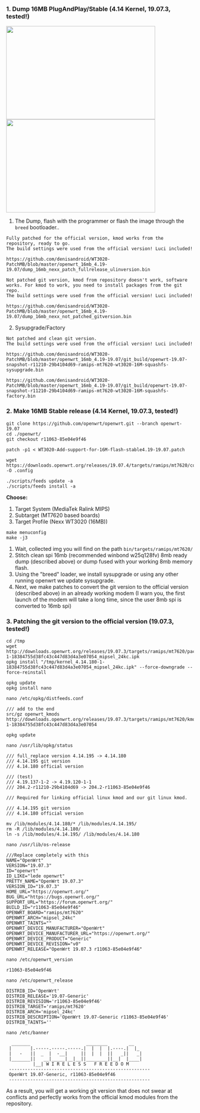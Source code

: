 
### <b>1. Dump 16MB PlugAndPlay/Stable (4.14 Kernel, 19.07.3, tested!)</b>

<div>
<img src="https://github.com/denisandroid/WT3020-PatchMB/blob/master/openwrt_16mb_4.19-19.07/Screenshot_OpenWrt_Luci1.png" width="400" height="250"/>
<img src="https://github.com/denisandroid/WT3020-PatchMB/blob/master/openwrt_16mb_4.19-19.07/Screenshot_OpenWrt_Luci2.png" width="400" height="250"/>
</div>

1. The Dump, flash with the programmer or flash the image through the ```breed``` bootloader.. 

```
Fully patched for the official version, kmod works from the repository, ready to go.
The build settings were used from the official version! Luci included!

https://github.com/denisandroid/WT3020-PatchMB/blob/master/openwrt_16mb_4.19-19.07/dump_16mb_nexx_patch_fullrelease_ulinversion.bin
```

```
Not patched git version, kmod from repository doesn't work, software works. For kmod to work, you need to install packages from the git repo.
The build settings were used from the official version! Luci included!

https://github.com/denisandroid/WT3020-PatchMB/blob/master/openwrt_16mb_4.19-19.07/dump_16mb_nexx_not_patched_gitversion.bin
```

2. Sysupgrade/Factory

```
Not patched and clean git version.
The build settings were used from the official version! Luci included!

https://github.com/denisandroid/WT3020-PatchMB/blob/master/openwrt_16mb_4.19-19.07/git_build/openwrt-19.07-snapshot-r11210-29b4104d69-ramips-mt7620-wt3020-16M-squashfs-sysupgrade.bin

https://github.com/denisandroid/WT3020-PatchMB/blob/master/openwrt_16mb_4.19-19.07/git_build/openwrt-19.07-snapshot-r11210-29b4104d69-ramips-mt7620-wt3020-16M-squashfs-factory.bin
```


### <b>2. Make 16MB Stable release (4.14 Kernel, 19.07.3, tested!)</b>

```
git clone https://github.com/openwrt/openwrt.git --branch openwrt-19.07 
cd ./openwrt/
git checkout r11063-85e04e9f46

patch -p1 < WT3020-Add-support-for-16M-flash-stable4.19-19.07.patch

wget https://downloads.openwrt.org/releases/19.07.4/targets/ramips/mt7620/config.buildinfo -O .config

./scripts/feeds update -a
./scripts/feeds install -a

```

<b>Choose:</b>
1. Target System (MediaTek Ralink MIPS)
2. Subtarget (MT7620 based boards)
3. Target Profile (Nexx WT3020 (16MB))

```
make menuconfig
make -j3
```

1. Wait, collected img you will find on the path ```bin/targets/ramips/mt7620/```
2. Stitch clean spi 16mb (recommended winbond w25q128fv) 8mb ready dump (described above) or dump fused with your working 8mb memory flash.
3. Using the "breed" loader, we install sysupgrade or using any other running openwrt we update sysupgrade.
4. Next, we make patches to convert the git version to the official version (described above) in an already working modem (I warn you, the first launch of the modem will take a long time, since the user 8mb spi is converted to 16mb spi)



### <b>3. Patching the git version to the official version (19.07.3, tested!)</b>

```
cd /tmp
wget http://downloads.openwrt.org/releases/19.07.3/targets/ramips/mt7620/packages/kernel_4.14.180-1-18384755d38fc43c447d83d4a3e07054_mipsel_24kc.ipk
opkg install "/tmp/kernel_4.14.180-1-18384755d38fc43c447d83d4a3e07054_mipsel_24kc.ipk" --force-downgrade --force-reinstall

opkg update
opkg install nano
```


```
nano /etc/opkg/distfeeds.conf

/// add to the end
src/gz openwrt_kmods http://downloads.openwrt.org/releases/19.07.3/targets/ramips/mt7620/kmods/4.14.180-1-18384755d38fc43c447d83d4a3e07054
```

```
opkg update
```


```
nano /usr/lib/opkg/status

/// full_replace version 4.14.195 -> 4.14.180
/// 4.14.195 git version
/// 4.14.180 official version

/// (test)
/// 4.19.137-1-2 -> 4.19.120-1-1
/// 204.2-r11210-29b4104d69 -> 204.2-r11063-85e04e9f46
```

```
/// Required for linking official linux kmod and our git linux kmod.

/// 4.14.195 git version
/// 4.14.180 official version

mv /lib/modules/4.14.180/* /lib/modules/4.14.195/
rm -R /lib/modules/4.14.180/
ln -s /lib/modules/4.14.195/ /lib/modules/4.14.180
```

```
nano /usr/lib/os-release

///Replace completely with this
NAME="OpenWrt"
VERSION="19.07.3"
ID="openwrt"
ID_LIKE="lede openwrt"
PRETTY_NAME="OpenWrt 19.07.3"
VERSION_ID="19.07.3"
HOME_URL="https://openwrt.org/"
BUG_URL="https://bugs.openwrt.org/"
SUPPORT_URL="https://forum.openwrt.org/"
BUILD_ID="r11063-85e04e9f46"
OPENWRT_BOARD="ramips/mt7620"
OPENWRT_ARCH="mipsel_24kc"
OPENWRT_TAINTS=""
OPENWRT_DEVICE_MANUFACTURER="OpenWrt"
OPENWRT_DEVICE_MANUFACTURER_URL="https://openwrt.org/"
OPENWRT_DEVICE_PRODUCT="Generic"
OPENWRT_DEVICE_REVISION="v0"
OPENWRT_RELEASE="OpenWrt 19.07.3 r11063-85e04e9f46"
```

```
nano /etc/openwrt_version

r11063-85e04e9f46
```

```
nano /etc/openwrt_release

DISTRIB_ID='OpenWrt'
DISTRIB_RELEASE='19.07-Generic'
DISTRIB_REVISION='r11063-85e04e9f46'
DISTRIB_TARGET='ramips/mt7620'
DISTRIB_ARCH='mipsel_24kc'
DISTRIB_DESCRIPTION='OpenWrt 19.07-Generic r11063-85e04e9f46'
DISTRIB_TAINTS=''
```

```
nano /etc/banner

  _______                     ________        __
 |       |.-----.-----.-----.|  |  |  |.----.|  |_
 |   -   ||  _  |  -__|     ||  |  |  ||   _||   _|
 |_______||   __|_____|__|__||________||__|  |____|
          |__| W I R E L E S S   F R E E D O M
 -----------------------------------------------------
 OpenWrt 19.07-Generic, r11063-85e04e9f46
 -----------------------------------------------------
```

As a result, you will get a working git version that does not swear at conflicts and perfectly works from the official kmod modules from the repository.
